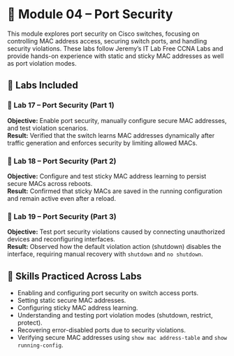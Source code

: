 # 📘 Module 04 – Port Security

This module explores port security on Cisco switches, focusing on controlling MAC address access, securing switch ports, and handling security violations. These labs follow Jeremy’s IT Lab Free CCNA Labs and provide hands-on experience with static and sticky MAC addresses as well as port violation modes.

## 🧪 Labs Included

### 🔐 Lab 17 – Port Security (Part 1)  
**Objective:** Enable port security, manually configure secure MAC addresses, and test violation scenarios.  
**Result:** Verified that the switch learns MAC addresses dynamically after traffic generation and enforces security by limiting allowed MACs.

### 🔐 Lab 18 – Port Security (Part 2)  
**Objective:** Configure and test sticky MAC address learning to persist secure MACs across reboots.  
**Result:** Confirmed that sticky MACs are saved in the running configuration and remain active even after a reload.

### 🔐 Lab 19 – Port Security (Part 3)  
**Objective:** Test port security violations caused by connecting unauthorized devices and reconfiguring interfaces.  
**Result:** Observed how the default violation action (shutdown) disables the interface, requiring manual recovery with `shutdown` and `no shutdown`.

## 🔧 Skills Practiced Across Labs
- Enabling and configuring port security on switch access ports.
- Setting static secure MAC addresses.
- Configuring sticky MAC address learning.
- Understanding and testing port violation modes (shutdown, restrict, protect).
- Recovering error-disabled ports due to security violations.
- Verifying secure MAC addresses using `show mac address-table` and `show running-config`.

